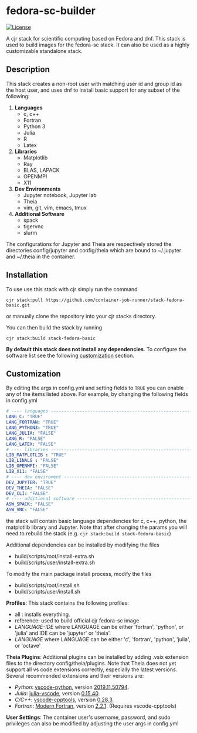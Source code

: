 # fedora-sc-builder
[![License](https://img.shields.io/badge/License-Apache%202.0-blue.svg)](https://github.com/gitbucket/gitbucket/blob/master/LICENSE)

A cjr stack for scientific computing based on Fedora and dnf. This stack is used to build images for the fedora-sc stack. It can also be used as a highly customizable standalone stack.

## Description

This stack creates a non-root user with matching user id and group id as the host user, and uses dnf to install basic support for any subset of the following:

1. **Languages**
   - c, c++
   - Fortran
   - Python 3
   - Julia
   - R
   - Latex
2. **Libraries**
   - Matplotlib
   - Ray
   - BLAS, LAPACK
   - OPENMPI
   - X11
3. **Dev Environments**
   - Jupyter notebook, Jupyter lab
   - Theia
   - vim, git, vim, emacs, tmux
4. **Additional Software**
   - spack
   - tigervnc
   - slurm

The configurations for Jupyter and Theia are respectively stored the directories config/jupyter and config/theia which are bound to ~/.jupyter and ~/.theia in the container.

## Installation

To use use this stack with cjr simply run the command
```console
cjr stack:pull https://github.com/container-job-runner/stack-fedora-basic.git
```
or manually clone the repository into your cjr stacks directory.

You can then build the stack by running
```console
cjr stack:build stack-fedora-basic
```
**By default this stack does not install any dependencies**. To configure the software list see the following [customization](#Customization) section.

## Customization

By editing the args in config.yml and setting fields to `TRUE` you can enable any of the items listed above. For example, by changing the following fields in config.yml
```yaml
# ---- languages -----------------------------------------------------------
LANG_C: "TRUE"
LANG_FORTRAN: "TRUE"
LANG_PYTHON3: "TRUE"
LANG_JULIA: "FALSE"
LANG_R: "FALSE"
LANG_LATEX: "FALSE"
# ---- libraries -----------------------------------------------------------
LIB_MATPLOTLIB : "TRUE"
LIB_LINALG : "FALSE"
LIB_OPENMPI: "FALSE"
LIB_X11: "FALSE"
# ---- dev enviroment ------------------------------------------------------
DEV_JUPYTER: "TRUE"
DEV_THEIA: "FALSE"
DEV_CLI: "FALSE"
# ---- additional software -------------------------------------------------
ASW_SPACK: "FALSE"
ASW_VNC: "FALSE"
```
the stack will contain basic language dependencies for c, c++, python, the matplotlib library and Jupyter. Note that after changing the params you will need to rebuild the stack (e.g. `cjr stack:build stack-fedora-basic`)

Additional dependencies can be installed by modifying the files
- build/scripts/root/install-extra.sh
- build/scripts/user/install-extra.sh

To modify the main package install process, modify the files
- build/scripts/root/install.sh
- build/scripts/user/install.sh

**Profiles**: This stack contains the following profiles:

- all : installs everything.
- reference: used to build official cjr fedora-sc image
- *LANGUAGE-IDE* where LANGUAGE can be either 'fortran', 'python', or 'julia' and IDE can be 'jupyter' or 'theia'.
- *LANGUAGE* where LANGUAGE can be either 'c', 'fortran', 'python', 'julia', or 'octave'

**Theia Plugins**:
Additional plugins can be installed by adding .vsix extension files to the directory config/theia/plugins. Note that Theia does not yet support all vs code extensions correctly, especially the latest versions. Several recommended extensions and their versions are:

- *Python*: [vscode-python](https://github.com/microsoft/vscode-python), version [2019.11.50794](https://github.com/microsoft/vscode-python/releases/tag/2019.11.50794).
- *Julia*: [julia-vscode](https://github.com/julia-vscode/julia-vscode), version [0.15.40](https://github.com/julia-vscode/julia-vscode/releases/tag/v0.15.40).
- *C/C++*: [vscode-cpptools](https://github.com/Microsoft/vscode-cpptools), version [0.28.3](https://github.com/microsoft/vscode-cpptools/releases/tag/0.28.3).
- *Fortran*: [Modern Fortran](https://github.com/krvajal/vscode-fortran-support), version [2.2.1](https://marketplace.visualstudio.com/items?itemName=krvajalm.linter-gfortran). (Requires vscode-cpptools)

**User Settings**: 
The container user's username, password, and sudo privileges can also be modified by adjusting the user args in config.yml